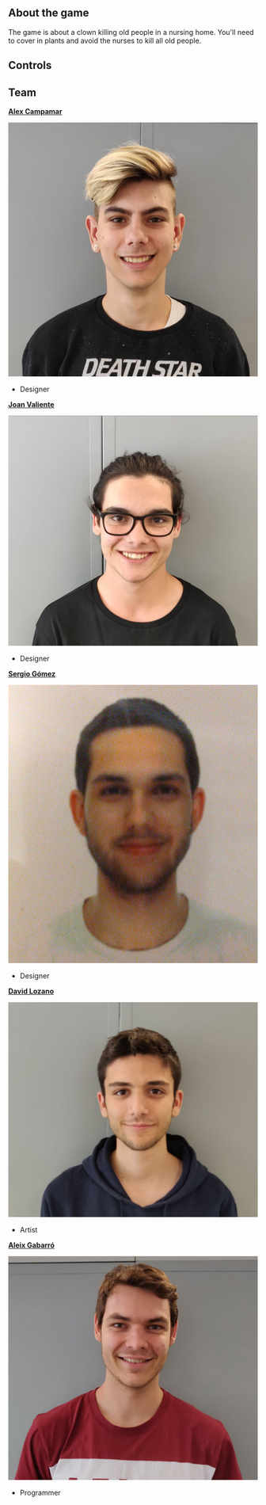 ## About the game

The game is about a clown killing old people in a nursing home. You'll need to cover in plants and avoid the nurses to kill all old people.

## Controls

## Team

[**Alex Campamar**](https://github.com/Acaree)

![](alex.png)

- Designer


[**Joan Valiente**](https://github.com/JoanValiente)

![](joan.png)

- Designer


[**Sergio Gómez**](https://github.com/Sersius)

![](Sergio.png)

- Designer


[**David Lozano**](https://github.com/DavidTheMaaster)

![](David.png)

- Artist


[**Aleix Gabarró**](https://github.com/aleixgab)

![](aleix.png)

- Programmer
